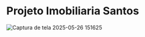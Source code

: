  # Projeto Imobiliaria Santos
![Captura de tela 2025-05-26 151625](https://github.com/user-attachments/assets/db33cf60-1525-4ace-83ce-6e20b4747754)
